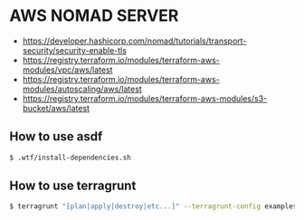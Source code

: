 # AWS NOMAD SERVER

* https://developer.hashicorp.com/nomad/tutorials/transport-security/security-enable-tls
* https://registry.terraform.io/modules/terraform-aws-modules/vpc/aws/latest
* https://registry.terraform.io/modules/terraform-aws-modules/autoscaling/aws/latest
* https://registry.terraform.io/modules/terraform-aws-modules/s3-bucket/aws/latest

## How to use asdf

```sh
$ .wtf/install-dependencies.sh
```

## How to use terragrunt

```sh
$ terragrunt "[plan|apply|destroy|etc...]" --terragrunt-config examples/stages/europe-infra.hcl
```